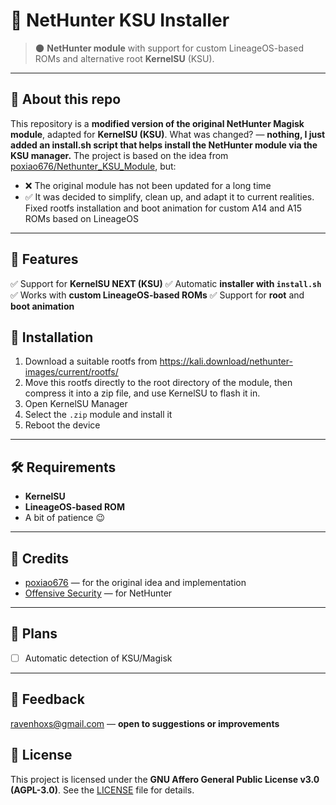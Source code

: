 # 📱 NetHunter KSU Installer

> 🌑 **NetHunter module** with support for custom LineageOS-based ROMs and alternative root **KernelSU** (KSU).

---

## 📌 About this repo

This repository is a **modified version of the original NetHunter Magisk module**, adapted for **KernelSU (KSU)**.
What was changed? — **nothing, I just added an install.sh script that helps install the NetHunter module via the KSU manager.**
The project is based on the idea from [poxiao676/Nethunter_KSU_Module](https://github.com/poxiao676/Nethunter_KSU_Module), but:

- ❌ The original module has not been updated for a long time
- ✅ It was decided to simplify, clean up, and adapt it to current realities. Fixed rootfs installation and boot animation
for custom A14 and A15 ROMs based on LineageOS

---

## 🚀 Features

✅ Support for **KernelSU NEXT (KSU)**
✅ Automatic **installer with `install.sh`** 
✅ Works with **custom LineageOS-based ROMs**
✅ Support for **root** and **boot animation**

## 🧠 Installation
1. Download a suitable rootfs from https://kali.download/nethunter-images/current/rootfs/
2. Move this rootfs directly to the root directory of the module, then compress it into a zip file, and use KernelSU to flash it in.
3. Open KernelSU Manager
4. Select the `.zip` module and install it
5. Reboot the device

---

## 🛠️ Requirements

- **KernelSU**  
- **LineageOS-based ROM**
- A bit of patience 😉

---

## 🧾 Credits

- [poxiao676](https://github.com/poxiao676) — for the original idea and implementation
- [Offensive Security](https://www.kali.org/) — for NetHunter

---

## 🐾 Plans

- [ ] Automatic detection of KSU/Magisk

---

## 💬 Feedback  
ravenhoxs@gmail.com — **open to suggestions or improvements**

## 📜 License  
This project is licensed under the **GNU Affero General Public License v3.0 (AGPL-3.0)**.
See the [LICENSE](LICENSE) file for details.
